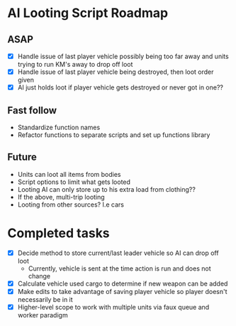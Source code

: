 # AI Looting Script Roadmap
## ASAP
- [X] Handle issue of last player vehicle possibly being too far away and units trying to run KM's away to drop off loot
- [X] Handle issue of last player vehicle being destroyed, then loot order given
- [X] AI just holds loot if player vehicle gets destroyed or never got in one??
## Fast follow
- Standardize function names
- Refactor functions to separate scripts and set up functions library
## Future
- Units can loot all items from bodies
- Script options to limit what gets looted
- Looting AI can only store up to his extra load from clothing??
- If the above, multi-trip looting
- Looting from other sources? I.e cars
# Completed tasks
- [X] Decide method to store current/last leader vehicle so AI can drop off loot
  - Currently, vehicle is sent at the time action is run and does not change
- [X] Calculate vehicle used cargo to determine if new weapon can be added
- [X] Make edits to take advantage of saving player vehicle so player doesn't necessarily be in it
- [X] Higher-level scope to work with multiple units via faux queue and worker paradigm